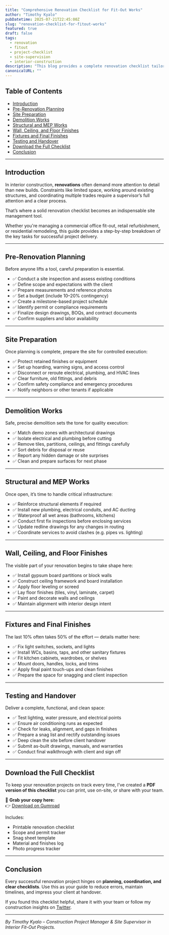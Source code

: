 ```yaml
---
title: "Comprehensive Renovation Checklist for Fit-Out Works"
author: "Timothy Kyalo"
pubDatetime: 2025-07-21T22:45:00Z
slug: "renovation-checklist-for-fitout-works"
featured: true
draft: false
tags:
  - renovation
  - fitout
  - project-checklist
  - site-supervision
  - interior-construction
description: "This blog provides a complete renovation checklist tailored for fit-out projects. From planning to handover, ensure no detail is missed with this structured guide used by site supervisors and project managers."
canonicalURL: ""
---
```


## Table of Contents  
- [Introduction](#introduction)  
- [Pre-Renovation Planning](#pre-renovation-planning)  
- [Site Preparation](#site-preparation)  
- [Demolition Works](#demolition-works)  
- [Structural and MEP Works](#structural-and-mep-works)  
- [Wall, Ceiling, and Floor Finishes](#wall-ceiling-and-floor-finishes)  
- [Fixtures and Final Finishes](#fixtures-and-final-finishes)  
- [Testing and Handover](#testing-and-handover)  
- [Download the Full Checklist](#download-the-full-checklist)  
- [Conclusion](#conclusion)  

---

## Introduction

In interior construction, **renovations** often demand more attention to detail than new builds. Constraints like limited space, working around existing structures, and coordinating multiple trades require a supervisor’s full attention and a clear process.

That’s where a solid renovation checklist becomes an indispensable site management tool.

Whether you're managing a commercial office fit-out, retail refurbishment, or residential remodeling, this guide provides a step-by-step breakdown of the key tasks for successful project delivery.

---

## Pre-Renovation Planning

Before anyone lifts a tool, careful preparation is essential.

- ✅ Conduct a site inspection and assess existing conditions  
- ✅ Define scope and expectations with the client  
- ✅ Prepare measurements and reference photos  
- ✅ Set a budget (include 10–20% contingency)  
- ✅ Create a milestone-based project schedule  
- ✅ Identify permit or compliance requirements  
- ✅ Finalize design drawings, BOQs, and contract documents  
- ✅ Confirm suppliers and labor availability

---

## Site Preparation

Once planning is complete, prepare the site for controlled execution:

- ✅ Protect retained finishes or equipment  
- ✅ Set up hoarding, warning signs, and access control  
- ✅ Disconnect or reroute electrical, plumbing, and HVAC lines  
- ✅ Clear furniture, old fittings, and debris  
- ✅ Confirm safety compliance and emergency procedures  
- ✅ Notify neighbors or other tenants if applicable

---

## Demolition Works

Safe, precise demolition sets the tone for quality execution:

- ✅ Match demo zones with architectural drawings  
- ✅ Isolate electrical and plumbing before cutting  
- ✅ Remove tiles, partitions, ceilings, and fittings carefully  
- ✅ Sort debris for disposal or reuse  
- ✅ Report any hidden damage or site surprises  
- ✅ Clean and prepare surfaces for next phase

---

## Structural and MEP Works

Once open, it’s time to handle critical infrastructure:

- ✅ Reinforce structural elements if required  
- ✅ Install new plumbing, electrical conduits, and AC ducting  
- ✅ Waterproof all wet areas (bathrooms, kitchens)  
- ✅ Conduct first fix inspections before enclosing services  
- ✅ Update redline drawings for any changes in routing  
- ✅ Coordinate services to avoid clashes (e.g. pipes vs. lighting)

---

## Wall, Ceiling, and Floor Finishes

The visible part of your renovation begins to take shape here:

- ✅ Install gypsum board partitions or block walls  
- ✅ Construct ceiling framework and board installation  
- ✅ Apply floor leveling or screed  
- ✅ Lay floor finishes (tiles, vinyl, laminate, carpet)  
- ✅ Paint and decorate walls and ceilings  
- ✅ Maintain alignment with interior design intent

---

## Fixtures and Final Finishes

The last 10% often takes 50% of the effort — details matter here:

- ✅ Fix light switches, sockets, and lights  
- ✅ Install WCs, basins, taps, and other sanitary fixtures  
- ✅ Fit kitchen cabinets, wardrobes, or shelves  
- ✅ Mount doors, handles, locks, and trims  
- ✅ Apply final paint touch-ups and clean finishes  
- ✅ Prepare the space for snagging and client inspection

---

## Testing and Handover

Deliver a complete, functional, and clean space:

- ✅ Test lighting, water pressure, and electrical points  
- ✅ Ensure air conditioning runs as expected  
- ✅ Check for leaks, alignment, and gaps in finishes  
- ✅ Prepare a snag list and rectify outstanding issues  
- ✅ Deep clean the site before client handover  
- ✅ Submit as-built drawings, manuals, and warranties  
- ✅ Conduct final walkthrough with client and sign off

---

## Download the Full Checklist

To keep your renovation projects on track every time, I’ve created a **PDF version of this checklist** you can print, use on-site, or share with your team.

📝 **Grab your copy here:**  
👉 [Download on Gumroad](https://timokyaloprojects.gumroad.com/l/yvpvld)

Includes:
- Printable renovation checklist  
- Scope and permit tracker  
- Snag sheet template  
- Material and finishes log  
- Photo progress tracker

---

## Conclusion

Every successful renovation project hinges on **planning, coordination, and clear checklists**. Use this as your guide to reduce errors, maintain timelines, and impress your client at handover.

If you found this checklist helpful, share it with your team or follow my construction insights on [Twitter](https://x.com/ProjMgrTim).

---

*By Timothy Kyalo – Construction Project Manager & Site Supervisor in Interior Fit-Out Projects.*

